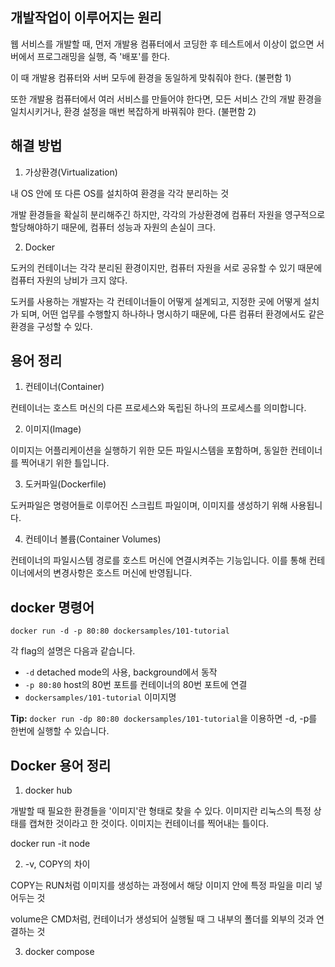 ## 개발작업이 이루어지는 원리 

웹 서비스를 개발할 때, 먼저 개발용 컴퓨터에서 코딩한 후 테스트에서 이상이 없으면 서버에서 프로그래밍을 실행, 즉 '배포'를 한다.

이 때 개발용 컴퓨터와 서버 모두에 환경을 동일하게 맞춰줘야 한다. (불편함 1)

또한 개발용 컴퓨터에서 여러 서비스를 만들어야 한다면, 모든 서비스 간의 개발 환경을 일치시키거나, 환경 설정을 매번 복잡하게 바꿔줘야 한다. (불편함 2)


## 해결 방법

1. 가상환경(Virtualization)

내 OS 안에 또 다른 OS를 설치하여 환경을 각각 분리하는 것

개발 환경들을 확실히 분리해주긴 하지만, 각각의 가상환경에 컴퓨터 자원을 영구적으로 할당해야하기 때문에, 컴퓨터 성능과 자원의 손실이 크다.

2. Docker

도커의 컨테이너는 각각 분리된 환경이지만, 컴퓨터 자원을 서로 공유할 수 있기 때문에 컴퓨터 자원의 낭비가 크지 않다. 

도커를 사용하는 개발자는 각 컨테이너들이 어떻게 설계되고, 지정한 곳에 어떻게 설치가 되며, 어떤 업무를 수행할지 하나하나 명시하기 때문에, 다른 컴퓨터 환경에서도 같은 환경을 구성할 수 있다.


## 용어 정리

1. 컨테이너(Container)

컨테이너는 호스트 머신의 다른 프로세스와 독립된 하나의 프로세스를 의미합니다.

2. 이미지(Image)

이미지는 어플리케이션을 실행하기 위한 모든 파일시스템을 포함하며, 동일한 컨테이너를 찍어내기 위한 틀입니다.

3. 도커파일(Dockerfile)

도커파일은 명령어들로 이루어진 스크립트 파일이며, 이미지를 생성하기 위해 사용됩니다.

4. 컨테이너 볼륨(Container Volumes)

컨테이너의 파일시스템 경로를 호스트 머신에 연결시켜주는 기능입니다. 
이를 통해 컨테이너에서의 변경사항은 호스트 머신에 반영됩니다. 





## docker 명령어

```
docker run -d -p 80:80 dockersamples/101-tutorial
```

각 flag의 설명은 다음과 같습니다.

- `-d` detached mode의 사용, background에서 동작
- `-p 80:80` host의 80번 포트를 컨테이너의 80번 포트에 연결
- `dockersamples/101-tutorial` 이미지명

**Tip:** `docker run -dp 80:80 dockersamples/101-tutorial`을 이용하면 -d, -p를 한번에 실행할 수 있습니다.



## Docker 용어 정리

1. docker hub

개발할 때 필요한 환경들을 '이미지'란 형태로 찾을 수 있다.
이미지란 리눅스의 특정 상태를 캡쳐한 것이라고 한 것이다.
이미지는 컨테이너를 찍어내는 틀이다.

docker run -it node

 2. -v, COPY의 차이

COPY는 RUN처럼 이미지를 생성하는 과정에서 해당 이미지 안에 특정 파일을 미리 넣어두는 것

volume은 CMD처럼, 컨테이너가 생성되어 실행될 때 그 내부의 폴더를 외부의 것과 연결하는 것

 3. docker compose
 


  


